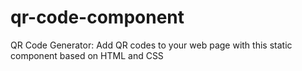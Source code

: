 # qr-code-component
QR Code Generator: Add QR codes to your web page with this static component based on HTML and CSS
